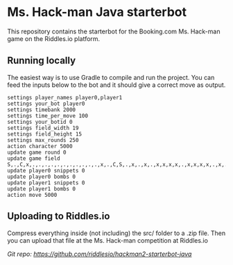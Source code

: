 # Ms. Hack-man Java starterbot

This repository contains the starterbot for the Booking.com Ms. Hack-man game on
the Riddles.io platform.

## Running locally

The easiest way is to use Gradle to compile and run the project. You can feed the inputs below
 to the bot and it should give a correct move as output.
 
````
settings player_names player0,player1
settings your_bot player0
settings timebank 2000
settings time_per_move 100
settings your_botid 0
settings field_width 19
settings field_height 15
settings max_rounds 250
action character 5000
update game round 0
update game field S,.,C,x,.,.,.,.,.,.,.,.,.,.,.,x,.,C,S,.,x,.,x,.,x,x,x,x,.,x,x,x,x,.,x,.,x,.,.,x,.,.,.,x,.,.,.,.,.,.,.,x,.,.,.,x,.,.,x,x,x,.,x,.,x,x,x,x,x,.,x,.,x,x,x,.,.,x,.,.,.,x,.,.,.,.,.,.,.,x,.,.,.,x,.,.,.,.,x,.,x,.,x,x,.,x,x,.,x,.,x,.,.,.,x,.,x,x,.,.,.,x,x,.,x,x,.,.,.,x,x,.,x,.,.,x,x,P0,x,x,x,x,.,x,x,x,x,P1,x,x,.,.,x,.,x,x,.,.,.,.,.,.,.,.,.,.,.,x,x,.,x,.,.,.,x,.,x,x,x,x,x,x,x,x,x,.,x,.,.,.,.,x,.,.,.,.,.,.,x,x,x,.,.,.,.,.,.,x,.,.,x,.,x,x,.,x,.,.,.,.,.,x,.,x,x,.,x,.,.,x,.,x,x,.,x,x,x,x,x,x,x,.,x,x,.,x,.,.,x,.,x,x,.,x,.,.,.,.,.,x,.,x,x,.,x,.,S,.,.,.,.,.,.,.,x,x,x,.,.,.,.,.,.,.,S
update player0 snippets 0
update player0 bombs 0
update player1 snippets 0
update player1 bombs 0
action move 5000
````

## Uploading to Riddles.io

Compress everything inside (not including) the src/ folder to a .zip file. Then you can upload that
file at the Ms. Hack-man competition at Riddles.io

*Git repo: https://github.com/riddlesio/hackman2-starterbot-java*